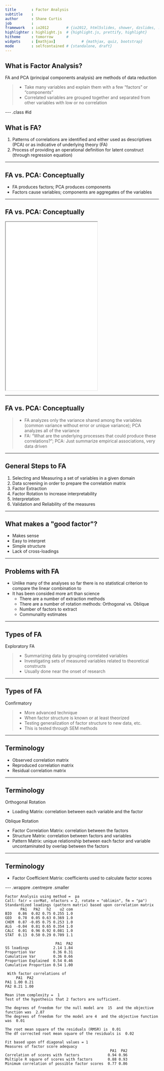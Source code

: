 ```yaml
---
title       : Factor Analysis
subtitle    : 
author      : Shane Curtis
job         : 
framework   : io2012        # {io2012, html5slides, shower, dzslides, ...}
highlighter : highlight.js  # {highlight.js, prettify, highlight}
hitheme     : tomorrow      # 
widgets     : [mathjax]            # {mathjax, quiz, bootstrap}
mode        : selfcontained # {standalone, draft}
---
```


## What is Factor Analysis?

FA and PCA (principal components analysis) are methods of data reduction
> - Take many variables and explain them with a few “factors” or “components”
> - Correlated variables are grouped together and separated from other variables with low or no correlation




--- .class #id 

## What is FA?

1. Patterns of correlations are identified and either used as descriptives (PCA) or as indicative of underlying theory (FA)
2. Process of providing an operational definition for latent construct (through regression equation)

---

## FA vs. PCA: Conceptually

- FA produces factors; PCA produces components
- Factors cause variables; components are aggregates of the variables

---

## FA vs. PCA: Conceptually

<iframe src ='assets/img/FAPCA.jpeg' height=550px></iframe>

---

## FA vs. PCA: Conceptually

> - FA analyzes only the variance shared among the variables (common variance without error or unique variance); PCA analyzes all of the variance
> - FA: “What are the underlying processes that could produce these correlations?”; PCA: Just summarize empirical associations, very data driven

---

## General Steps to FA

1. Selecting and Measuring a set of variables in a given domain
2. Data screening in order to prepare the correlation matrix
3. Factor Extraction
4. Factor Rotation to increase interpretability 
5. Interpretation
6. Validation and Reliability of the measures

---

## What makes a "good factor"?

- Makes sense
- Easy to interpret
- Simple structure
- Lack of cross-loadings

---

## Problems with FA

- Unlike many of the analyses so far there is no statistical criterion to compare the linear combination to
- It has been consided more art than science
  - There are a number of extraction methods
  - There are a number of rotation methods: Orthogonal vs. Oblique
  - Number of factors to extract
  - Communality estimates

---

## Types of FA

Exploratory FA
> - Summarizing data by grouping correlated variables
> - Investigating sets of measured variables related to theoretical constructs
> - Usually done near the onset of research

---

## Types of FA

Confirmatory
> - More advanced technique
> - When factor structure is known or at least theorized
> - Testing generalization of factor structure to new data, etc.
> - This is tested through SEM methods

---

## Terminology

- Observed correlation matrix
- Reproduced correlation matrix
- Residual correlation matrix

---

## Terminology

Orthogonal Rotation
- Loading Matrix: correlation between each variable and the factor

Oblique Rotation
- Factor Correlation Matrix: correlation between the factors
- Structure Matrix: correlation between factors and variables
- Pattern Matrix: unique relationship between each factor and variable uncontaminated by overlap between the factors

---

## Terminology

- Factor Coefficient Matrix: coefficients used to calculate factor scores

--- .wrappre .centrepre .smaller


```
Factor Analysis using method =  pa
Call: fa(r = corMat, nfactors = 2, rotate = "oblimin", fm = "pa")
Standardized loadings (pattern matrix) based upon correlation matrix
       PA1   PA2   h2    u2 com
BIO   0.86  0.02 0.75 0.255 1.0
GEO   0.78  0.05 0.63 0.369 1.0
CHEM  0.87 -0.05 0.75 0.253 1.0
ALG  -0.04  0.81 0.65 0.354 1.0
CALC  0.01  0.96 0.92 0.081 1.0
STAT  0.13  0.50 0.29 0.709 1.1

                       PA1  PA2
SS loadings           2.14 1.84
Proportion Var        0.36 0.31
Cumulative Var        0.36 0.66
Proportion Explained  0.54 0.46
Cumulative Proportion 0.54 1.00

 With factor correlations of 
     PA1  PA2
PA1 1.00 0.21
PA2 0.21 1.00

Mean item complexity =  1
Test of the hypothesis that 2 factors are sufficient.

The degrees of freedom for the null model are  15  and the objective function was  2.87
The degrees of freedom for the model are 4  and the objective function was  0.01 

The root mean square of the residuals (RMSR) is  0.01 
The df corrected root mean square of the residuals is  0.02 

Fit based upon off diagonal values = 1
Measures of factor score adequacy             
                                                PA1  PA2
Correlation of scores with factors             0.94 0.96
Multiple R square of scores with factors       0.88 0.93
Minimum correlation of possible factor scores  0.77 0.86
```

